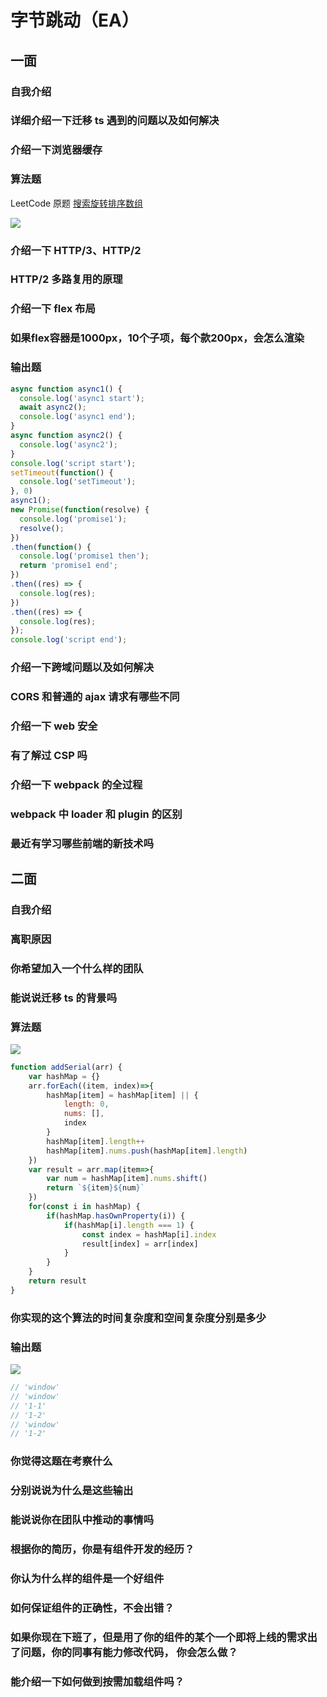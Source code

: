 # 字节跳动（EA）

## 一面

### 自我介绍

### 详细介绍一下迁移 ts 遇到的问题以及如何解决

### 介绍一下浏览器缓存

### 算法题

LeetCode 原题 [搜索旋转排序数组](https://leetcode-cn.com/problems/search-in-rotated-sorted-array/)

![](https://raw.githubusercontent.com/LaamGinghong/pics/master/img/20201020220240.png)

### 介绍一下 HTTP/3、HTTP/2

### HTTP/2 多路复用的原理

### 介绍一下 flex 布局

### 如果flex容器是1000px，10个子项，每个款200px，会怎么渲染

### 输出题

```js
async function async1() {
  console.log('async1 start');
  await async2();
  console.log('async1 end');
}
async function async2() {
  console.log('async2');
}
console.log('script start');
setTimeout(function() {
  console.log('setTimeout');
}, 0)
async1();
new Promise(function(resolve) {
  console.log('promise1');
  resolve();
})
.then(function() {
  console.log('promise1 then');
  return 'promise1 end';
})
.then((res) => {
  console.log(res);
})
.then((res) => {
  console.log(res);
});
console.log('script end');
```

### 介绍一下跨域问题以及如何解决

### CORS 和普通的 ajax 请求有哪些不同

### 介绍一下 web 安全

### 有了解过 CSP 吗

### 介绍一下 webpack 的全过程

### webpack 中 loader 和 plugin 的区别

### 最近有学习哪些前端的新技术吗

## 二面

### 自我介绍

### 离职原因

### 你希望加入一个什么样的团队

### 能说说迁移 ts 的背景吗

### 算法题

![](https://raw.githubusercontent.com/LaamGinghong/pics/master/img/20201026085941.png)

```js
function addSerial(arr) {
    var hashMap = {}
    arr.forEach((item, index)=>{
        hashMap[item] = hashMap[item] || {
            length: 0,
            nums: [],
            index
        }
        hashMap[item].length++
        hashMap[item].nums.push(hashMap[item].length)
    })
    var result = arr.map(item=>{
        var num = hashMap[item].nums.shift()
        return `${item}${num}`
    })
    for(const i in hashMap) {
        if(hashMap.hasOwnProperty(i)) {
            if(hashMap[i].length === 1) {
                const index = hashMap[i].index
                result[index] = arr[index]
            }
        }
    }
    return result
}
```

### 你实现的这个算法的时间复杂度和空间复杂度分别是多少

### 输出题

![](https://raw.githubusercontent.com/LaamGinghong/pics/master/img/20201026090040.png)

```js
// 'window'
// 'window'
// '1-1'
// '1-2'
// 'window'
// '1-2'
```

### 你觉得这题在考察什么

### 分别说说为什么是这些输出

### 能说说你在团队中推动的事情吗

### 根据你的简历，你是有组件开发的经历？

### 你认为什么样的组件是一个好组件

### 如何保证组件的正确性，不会出错？

### 如果你现在下班了，但是用了你的组件的某个一个即将上线的需求出了问题，你的同事有能力修改代码， 你会怎么做？

### 能介绍一下如何做到按需加载组件吗？





